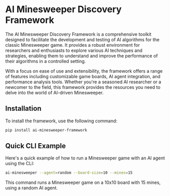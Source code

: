 # AI Minesweeper Discovery Framework

The AI Minesweeper Discovery Framework is a comprehensive toolkit designed to facilitate the development and testing of AI algorithms for the classic Minesweeper game. It provides a robust environment for researchers and enthusiasts to explore various AI techniques and strategies, enabling them to understand and improve the performance of their algorithms in a controlled setting.

With a focus on ease of use and extensibility, the framework offers a range of features including customizable game boards, AI agent integration, and performance analysis tools. Whether you're a seasoned AI researcher or a newcomer to the field, this framework provides the resources you need to delve into the world of AI-driven Minesweeper.

## Installation

To install the framework, use the following command:

```bash
pip install ai-minesweeper-framework
```

## Quick CLI Example

Here's a quick example of how to run a Minesweeper game with an AI agent using the CLI:

```bash
ai-minesweeper --agent=random --board-size=10 --mines=15
```

This command runs a Minesweeper game on a 10x10 board with 15 mines, using a random AI agent.
